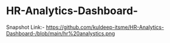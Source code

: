 # HR-Analytics-Dashboard-




Snapshot Link:-
https://github.com/kuldeep-itsme/HR-Analytics-Dashboard-/blob/main/hr%20analystics.png
